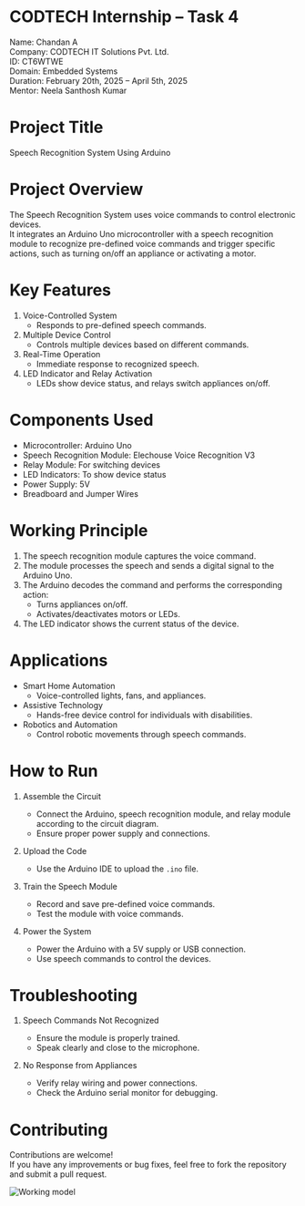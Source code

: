 # CODTECH Internship – Task 4

Name: Chandan A  
Company: CODTECH IT Solutions Pvt. Ltd.  
ID: CT6WTWE  
Domain: Embedded Systems  
Duration: February 20th, 2025 – April 5th, 2025  
Mentor: Neela Santhosh Kumar  

# Project Title  
Speech Recognition System Using Arduino  

# Project Overview  
The Speech Recognition System uses voice commands to control electronic devices.  
It integrates an Arduino Uno microcontroller with a speech recognition module to recognize pre-defined voice commands and trigger specific actions, such as turning on/off an appliance or activating a motor.  

# Key Features  
1. Voice-Controlled System  
   - Responds to pre-defined speech commands.  
2. Multiple Device Control  
   - Controls multiple devices based on different commands.  
3. Real-Time Operation  
   - Immediate response to recognized speech.  
4. LED Indicator and Relay Activation  
   - LEDs show device status, and relays switch appliances on/off.  

# Components Used  
- Microcontroller: Arduino Uno  
- Speech Recognition Module: Elechouse Voice Recognition V3  
- Relay Module: For switching devices  
- LED Indicators: To show device status  
- Power Supply: 5V  
- Breadboard and Jumper Wires  

# Working Principle  
1. The speech recognition module captures the voice command.  
2. The module processes the speech and sends a digital signal to the Arduino Uno.  
3. The Arduino decodes the command and performs the corresponding action:  
   - Turns appliances on/off.  
   - Activates/deactivates motors or LEDs.  
4. The LED indicator shows the current status of the device.  

# Applications  
- Smart Home Automation  
   - Voice-controlled lights, fans, and appliances.  
- Assistive Technology  
   - Hands-free device control for individuals with disabilities.  
- Robotics and Automation  
   - Control robotic movements through speech commands.  

# How to Run  
1. Assemble the Circuit  
   - Connect the Arduino, speech recognition module, and relay module according to the circuit diagram.  
   - Ensure proper power supply and connections.  

2. Upload the Code  
   - Use the Arduino IDE to upload the `.ino` file.  

3. Train the Speech Module  
   - Record and save pre-defined voice commands.  
   - Test the module with voice commands.  

4. Power the System  
   - Power the Arduino with a 5V supply or USB connection.  
   - Use speech commands to control the devices.  

# Troubleshooting  
1. Speech Commands Not Recognized  
   - Ensure the module is properly trained.  
   - Speak clearly and close to the microphone.  

2. No Response from Appliances  
   - Verify relay wiring and power connections.  
   - Check the Arduino serial monitor for debugging.  

# Contributing  
Contributions are welcome!  
If you have any improvements or bug fixes, feel free to fork the repository and submit a pull request.  

![Working model](https://github.com/user-attachments/assets/43af1869-8b79-4c34-a5e9-c015368ab4f5)
